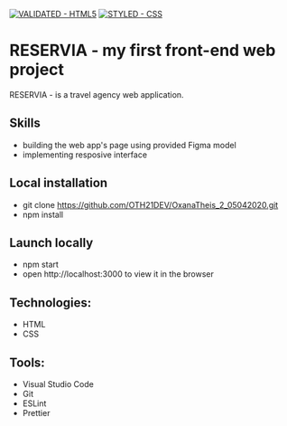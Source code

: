 
[![VALIDATED - HTML5](https://img.shields.io/badge/VALIDATED-HTML5-A8000E?style=for-the-badge)](https://) [![STYLED - CSS](https://img.shields.io/badge/STYLED-CSS-E034BE?style=for-the-badge)](https://) 

# RESERVIA - my first front-end web project
RESERVIA - is a travel agency web application.

## Skills

- building the web app's page using provided Figma model
- implementing resposive interface 


## Local installation

- git clone https://github.com/OTH21DEV/OxanaTheis_2_05042020.git
- npm install

## Launch locally

- npm start
- open http://localhost:3000 to view it in the browser


## Technologies:

- HTML
- CSS 



## Tools:

- Visual Studio Code
- Git 
- ESLint
- Prettier

